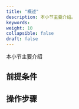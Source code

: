 ```yaml
---
title: "概述"
description: 本小节主要介绍。 
keywords: 
weight: 10
collapsible: false
draft: false
---
```


本小节主要介绍


## 前提条件



## 操作步骤


